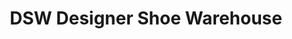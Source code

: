---
title: "DSW Designer Shoe Warehouse"
url: /round-rock/dsw-designer-shoe-warehouse/
shop: shoes
---